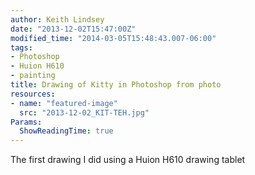 ```yaml
---
author: Keith Lindsey
date: "2013-12-02T15:47:00Z"
modified_time: "2014-03-05T15:48:43.007-06:00"
tags:
- Photoshop
- Huion H610
- painting
title: Drawing of Kitty in Photoshop from photo
resources:
- name: "featured-image"
  src: "2013-12-02_KIT-TEH.jpg"
Params:
  ShowReadingTime: true
---
```


The first drawing I did using a Huion H610 drawing tablet